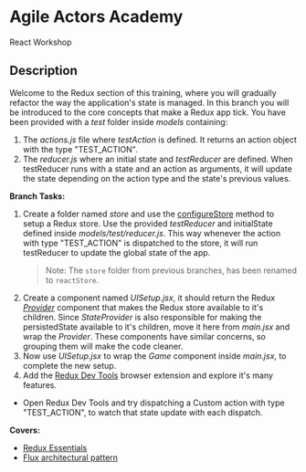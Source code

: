 # Agile Actors Academy

React Workshop

## Description

Welcome to the Redux section of this training, where you will gradually refactor the way the application's state is managed. In this branch you will be introduced to the core concepts that make a Redux app tick. You have been provided with a _test_ folder inside _models_ containing:

1.  The _actions.js_ file where _testAction_ is defined. It returns an action object with the type "TEST_ACTION".
2.  The _reducer.js_ where an initial state and _testReducer_ are defined. When testReducer runs with a state and an action as arguments, it will update the state depending on the action type and the state's previous values.

**Branch Tasks:**

1.  Create a folder named _store_ and use the [configureStore](https://redux-toolkit.js.org/api/configureStore) method to setup a Redux store. Use the provided _testReducer_ and initialState defined inside _models/test/reducer.js_. This way whenever the action with type "TEST_ACTION" is dispatched to the store, it will run testReducer to update the global state of the app.
    > Note: The `store` folder from previous branches, has been renamed to `reactStore`.
2.  Create a component named _UISetup.jsx_, it should return the Redux _[Provider](https://react-redux.js.org/api/provider)_ component that makes the Redux store available to it's children. Since _StateProvider_ is also responsible for making the persistedState available to it's children, move it here from _main.jsx_ and wrap the _Provider_. These components have similar concerns, so grouping them will make the code cleaner.
3.  Now use _UISetup.jsx_ to wrap the _Game_ component inside _main.jsx_, to complete the new setup.
4.  Add the [Redux Dev Tools](https://chromewebstore.google.com/detail/redux-devtools/lmhkpmbekcpmknklioeibfkpmmfibljd) browser extension and explore it's many features.

- Open Redux Dev Tools and try dispatching a Custom action with type "TEST_ACTION", to watch that state update with each dispatch.

**Covers:**

- [Redux Essentials](https://redux.js.org/tutorials/essentials/part-1-overview-concepts)
- [Flux architectural pattern](https://www.freecodecamp.org/news/an-introduction-to-the-flux-architectural-pattern-674ea74775c9/)
